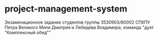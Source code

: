 # project-management-system
Экзаменационное задание студентов группы 3530903/80002 СПбПУ Петра Великого Миля Дмитрия и Лебедева Владимира, команда "дуэт "Комплексный обед""
